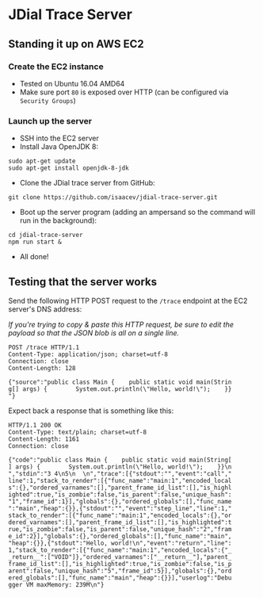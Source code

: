 # JDial Trace Server

## Standing it up on AWS EC2

### Create the EC2 instance
- Tested on Ubuntu 16.04 AMD64
- Make sure port `80` is exposed over HTTP (can be configured via `Security Groups`)

### Launch up the server
- SSH into the EC2 server
- Install Java OpenJDK 8:

```
sudo apt-get update
sudo apt-get install openjdk-8-jdk
```

- Clone the JDial trace server from GitHub:

```
git clone https://github.com/isaacev/jdial-trace-server.git
```

- Boot up the server program (adding an ampersand so the command will run in the background):

```
cd jdial-trace-server
npm run start &
```

- All done!


## Testing that the server works

Send the following HTTP POST request to the `/trace` endpoint at the EC2 server's DNS address:

*If you're trying to copy & paste this HTTP request, be sure to edit the payload so that the JSON blob is all on a single line.*

```
POST /trace HTTP/1.1
Content-Type: application/json; charset=utf-8
Connection: close
Content-Length: 128

{"source":"public class Main {    public static void main(Strin
g[] args) {        System.out.println(\"Hello, world!\");    }}
"}
```

Expect back a response that is something like this:

```
HTTP/1.1 200 OK
Content-Type: text/plain; charset=utf-8
Content-Length: 1161
Connection: close

{"code":"public class Main {    public static void main(String[
] args) {        System.out.println(\"Hello, world!\");    }}\n
","stdin":"3 4\n5\n  \n","trace":[{"stdout":"","event":"call","
line":1,"stack_to_render":[{"func_name":"main:1","encoded_local
s":{},"ordered_varnames":[],"parent_frame_id_list":[],"is_highl
ighted":true,"is_zombie":false,"is_parent":false,"unique_hash":
"1","frame_id":1}],"globals":{},"ordered_globals":[],"func_name
":"main","heap":{}},{"stdout":"","event":"step_line","line":1,"
stack_to_render":[{"func_name":"main:1","encoded_locals":{},"or
dered_varnames":[],"parent_frame_id_list":[],"is_highlighted":t
rue,"is_zombie":false,"is_parent":false,"unique_hash":"2","fram
e_id":2}],"globals":{},"ordered_globals":[],"func_name":"main",
"heap":{}},{"stdout":"Hello, world!\n","event":"return","line":
1,"stack_to_render":[{"func_name":"main:1","encoded_locals":{"_
_return__":["VOID"]},"ordered_varnames":["__return__"],"parent_
frame_id_list":[],"is_highlighted":true,"is_zombie":false,"is_p
arent":false,"unique_hash":"5","frame_id":5}],"globals":{},"ord
ered_globals":[],"func_name":"main","heap":{}}],"userlog":"Debu
gger VM maxMemory: 239M\n"}
```
